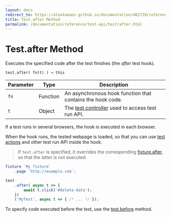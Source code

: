 ```yaml
---
layout: docs
redirect_to: https://alexkamaev.github.io/documentation/402739/reference/test-api/test/after
title: Test.after Method
permalink: /documentation/reference/test-api/test/after.html
---
```

# Test.after Method

Executes the specified code after the test finishes (the *after* test hook).

```text
test.after( fn(t) ) → this
```

Parameter | Type     | Description
--------- | -------- | ---------------------------------------------------------------------------
`fn`      | Function | An asynchronous hook function that contains the hook code.
`t`       | Object   | The [test controller](../testcontroller/README.md) used to access test run API.

If a test runs in several browsers, the hook is executed in each browser.

When the hook runs, the tested webpage is loaded, so that you can use [test actions](../../../guides/basic-guides/interact-with-the-page.md) and other test run API inside the hook.

> If `test.after` is specified, it overrides the corresponding
> [fixture.after](../fixture/after.md), so that the latter is not executed.

```js
fixture `My fixture`
    .page `http://example.com`;

test
    .after( async t => {
        await t.click('#delete-data');
    })
    ('MyTest', async t => { /* ... */ });
```

To specify code executed before the test, use the [test.before](before.md) method.
